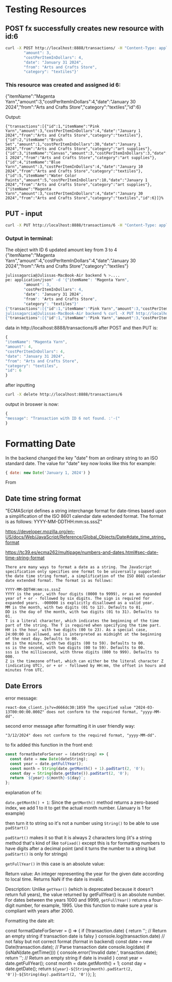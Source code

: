 # Testing Resources

## POST fx successfully creates new resource with id:6

```bash
curl -X POST http://localhost:8888/transactions/ -H "Content-Type: application/json" -d '{"itemName": "Magenta Yarn", 
        "amount": 3,
        "costPerItemInDollars": 4,
        "date": "January 31 2024",
        "from": "Arts and Crafts Store",
        "category": "textiles"}'
```
### This resource was created and assigned id 6:
 {"itemName":"Magenta Yarn","amount":3,"costPerItemInDollars":4,"date":"January 30 2024","from":"Arts and Crafts Store","category":"textiles","id":6}

Output:
```
{"transactions":[{"id":1,"itemName":"Pink Yarn","amount":3,"costPerItemInDollars":4,"date":"January 1 2024","from":"Arts and Crafts Store","category":"textiles"},{"id":2,"itemName":"Brush Set","amount":1,"costPerItemInDollars":30,"date":"January 1 2024","from":"Arts and Crafts Store","category":"art supplies"},{"id":3,"itemName":"Canvas","amount":3,"costPerItemInDollars":3,"date":"January 1 2024","from":"Arts and Crafts Store","category":"art supplies"},{"id":4,"itemName":"Blue Yarn","amount":3,"costPerItemInDollars":4,"date":"January 10 2024","from":"Arts and Crafts Store","category":"textiles"},{"id":5,"itemName":"Water Color Paints","amount":5,"costPerItemInDollars":10,"date":"January 1 2024","from":"Arts and Crafts Store","category":"art supplies"},{"itemName":"Magenta Yarn","amount":3,"costPerItemInDollars":4,"date":"January 30 2024","from":"Arts and Crafts Store","category":"textiles","id":6}]}%
```

## PUT - input
```bash
curl -X PUT http://localhost:8888/transactions/6 -H "Content-Type: application/json" -d '{"id":6,"itemName": "Magenta Yarn", "amount": 4, "costPerItemInDollars": 4, "date": "January 30 2024", "from": "Arts and Crafts Store", "category": "textiles"}'
```

### Output in terminal:
The object with ID 6 updated amount key from 3 to 4
{"itemName":"Magenta Yarn","amount":4,"costPerItemInDollars":4,"date":"January 30 2024","from":"Arts and Crafts Store","category":"textiles"}

```bash
julissagarcia@Julissas-MacBook-Air backend % >....    
pe: application/json" -d '{"itemName": "Magenta Yarn", 
        "amount": 3,
        "costPerItemInDollars": 4,
        "date": "January 31 2024",
        "from": "Arts and Crafts Store",
        "category": "textiles"}'
{"transactions":[{"id":1,"itemName":"Pink Yarn","amount":3,"costPerItemInDollars":4,"date":"January 1 2024","from":"Arts and Crafts Store","category":"textiles"},{"id":2,"itemName":"Brush Set","amount":1,"costPerItemInDollars":30,"date":"January 1 2024","from":"Arts and Crafts Store","category":"art supplies"},{"id":3,"itemName":"Canvas","amount":3,"costPerItemInDollars":3,"date":"January 1 2024","from":"Arts and Crafts Store","category":"art supplies"},{"id":4,"itemName":"Blue Yarn","amount":3,"costPerItemInDollars":4,"date":"January 10 2024","from":"Arts and Crafts Store","category":"textiles"},{"id":5,"itemName":"Water Color Paints","amount":5,"costPerItemInDollars":10,"date":"January 1 2024","from":"Arts and Crafts Store","category":"art supplies"},{"itemName":"Magenta Yarn","amount":3,"costPerItemInDollars":4,"date":"January 31 2024","from":"Arts and Crafts Store","category":"textiles","id":6}]}%    
julissagarcia@Julissas-MacBook-Air backend % curl -X PUT http://localhost:8888/transactions/6 -H "Content-Type: application/json" -d '{"itemName": "Magenta Yarn", "amount": 4, "costPerItemInDollars": 4, "date": "January 30 2024", "from": "Arts and Crafts Store", "category": "textiles"}'
{"transactions":[{"id":1,"itemName":"Pink Yarn","amount":3,"costPerItemInDollars":4,"date":"January 1 2024","from":"Arts and Crafts Store","category":"textiles"},{"id":2,"itemName":"Brush Set","amount":1,"costPerItemInDollars":30,"date":"January 1 2024","from":"Arts and Crafts Store","category":"art supplies"},{"id":3,"itemName":"Canvas","amount":3,"costPerItemInDollars":3,"date":"January 1 2024","from":"Arts and Crafts Store","category":"art supplies"},{"id":4,"itemName":"Blue Yarn","amount":3,"costPerItemInDollars":4,"date":"January 10 2024","from":"Arts and Crafts Store","category":"textiles"},{"id":5,"itemName":"Water Color Paints","amount":5,"costPerItemInDollars":10,"date":"January 1 2024","from":"Arts and Crafts Store","category":"art supplies"},{"itemName":"Magenta Yarn","amount":4,"costPerItemInDollars":4,"date":"January 30 2024","from":"Arts and Crafts Store","category":"textiles"}]}% 
```
data in http://localhost:8888/transactions/6 after POST and then PUT is:

```js
{
"itemName": "Magenta Yarn",
"amount": 4,
"costPerItemInDollars": 4,
"date": "January 31 2024",
"from": "Arts and Crafts Store",
"category": "textiles",
"id": 6
}
```
after inputting

```bash
curl -X delete http://localhost:8888/transactions/6
```
output in broswer is now:

```js
{
"message": "Transaction with ID 6 not found. :'-("
}
```
# Formatting Date
In the backend changed the key "date" from an ordinary string to an ISO standard date. The value for "date" key now looks like this for example:

```js
{ date: new Date('January 1, 2024') }
```
From 

## Date time string format

"ECMAScript defines a string interchange format for date-times based upon a simplification of the ISO 8601 calendar date extended format. The format is as follows: YYYY-MM-DDTHH:mm:ss.sssZ"

https://developer.mozilla.org/en-US/docs/Web/JavaScript/Reference/Global_Objects/Date#date_time_string_format 

https://tc39.es/ecma262/multipage/numbers-and-dates.html#sec-date-time-string-format

```
There are many ways to format a date as a string. The JavaScript specification only specifies one format to be universally supported: the date time string format, a simplification of the ISO 8601 calendar date extended format. The format is as follows:

YYYY-MM-DDTHH:mm:ss.sssZ
YYYY is the year, with four digits (0000 to 9999), or as an expanded year of + or - followed by six digits. The sign is required for expanded years. -000000 is explicitly disallowed as a valid year.
MM is the month, with two digits (01 to 12). Defaults to 01.
DD is the day of the month, with two digits (01 to 31). Defaults to 01.
T is a literal character, which indicates the beginning of the time part of the string. The T is required when specifying the time part.
HH is the hour, with two digits (00 to 23). As a special case, 24:00:00 is allowed, and is interpreted as midnight at the beginning of the next day. Defaults to 00.
mm is the minute, with two digits (00 to 59). Defaults to 00.
ss is the second, with two digits (00 to 59). Defaults to 00.
sss is the millisecond, with three digits (000 to 999). Defaults to 000.
Z is the timezone offset, which can either be the literal character Z (indicating UTC), or + or - followed by HH:mm, the offset in hours and minutes from UTC.
```

## Date Errors

error message:

```
react-dom_client.js?v=d666dc30:1859 The specified value "2024-03-13T00:00:00.000Z" does not conform to the required format, "yyyy-MM-dd".
```

second error message after formatting it in user friendly way:

```
"3/12/2024" does not conform to the required format, "yyyy-MM-dd".
```

to fix added this function in the front end:

```js
const formatDateForServer = (dateString) => {
  const date = new Date(dateString);
  const year = date.getFullYear();
  const month = String(date.getMonth() + 1).padStart(2, '0');
  const day = String(date.getDate()).padStart(2, '0');
  return `${year}-${month}-${day}`;
};
```
explanation of fx:

`date.getMonth() + 1`: Since the `getMonth()` method returns a zero-based index, we add 1 to it to get the actual month number. (January is 1 for example)

then turn it to string so it's not a number using `String()` to be able to use `padStart()`

`padStart()` makes it so that it is always 2 characters long (it's a string method that's kind of like `toFixed()` except this is for formatting numbers to have digits after a decimal point (and it turns the number to a string but `padStart()` is only for strings)

`getFullYear()` in this case is an absolute value: 

Return value:
An integer representing the year for the given date according to local time. Returns NaN if the date is invalid.

Description:
Unlike `getYear()` (which is deprecated because it doesn't return full years), the value returned by getFullYear() is an absolute number. For dates between the years 1000 and 9999, `getFullYear()` returns a four-digit number, for example, 1995. Use this function to make sure a year is compliant with years after 2000.

Formatting the date alt:


const formatDateForServer = () => {
      if (!transaction.date) {
        return ''; // Return an empty string if transaction date is falsy
      }
      console.log(transaction.date) // not falsy but not correct format (format in backend)
      const date = new Date(transaction.date); // Parse transaction date
      console.log(date)
      if (isNaN(date.getTime())) {
        console.error('Invalid date:', transaction.date);
        return ''; // Return an empty string if date is invalid
      }
      const year = date.getFullYear();
      const month = date.getMonth() + 1;
      const day = date.getDate();
      return `${year}-${String(month).padStart(2, '0')}-${String(day).padStart(2, '0')}`;
    };    